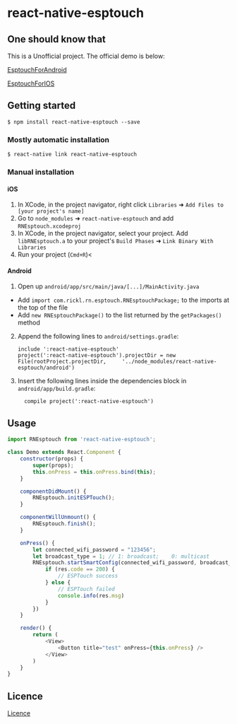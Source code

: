 
# react-native-esptouch

## One should know that
This is a Unofficial project. The official demo is below:

[EsptouchForAndroid](https://github.com/EspressifApp/EsptouchForAndroid)

[EsptouchForIOS](https://github.com/EspressifApp/EsptouchForIOS)

## Getting started

`$ npm install react-native-esptouch --save`

### Mostly automatic installation

`$ react-native link react-native-esptouch`

### Manual installation


#### iOS

1. In XCode, in the project navigator, right click `Libraries` ➜ `Add Files to [your project's name]`
2. Go to `node_modules` ➜ `react-native-esptouch` and add `RNEsptouch.xcodeproj`
3. In XCode, in the project navigator, select your project. Add `libRNEsptouch.a` to your project's `Build Phases` ➜ `Link Binary With Libraries`
4. Run your project (`Cmd+R`)<

#### Android

1. Open up `android/app/src/main/java/[...]/MainActivity.java`
  - Add `import com.rickl.rn.esptouch.RNEsptouchPackage;` to the imports at the top of the file
  - Add `new RNEsptouchPackage()` to the list returned by the `getPackages()` method
2. Append the following lines to `android/settings.gradle`:
  	```
  	include ':react-native-esptouch'
  	project(':react-native-esptouch').projectDir = new File(rootProject.projectDir, 	'../node_modules/react-native-esptouch/android')
  	```
3. Insert the following lines inside the dependencies block in `android/app/build.gradle`:
  	```
      compile project(':react-native-esptouch')
  	```


## Usage
```javascript
import RNEsptouch from 'react-native-esptouch';

class Demo extends React.Component {
	constructor(props) {
		super(props);
		this.onPress = this.onPress.bind(this);
	}

	componentDidMount() {
		RNEsptouch.initESPTouch();
	}

	componentWillUnmount() {
		RNEsptouch.finish();
	}

	onPress() {
		let connected_wifi_password = "123456";
		let broadcast_type = 1;	// 1: broadcast;	0: multicast
		RNEsptouch.startSmartConfig(connected_wifi_password, broadcast_type).then((res) => {
			if (res.code == 200) {
				// ESPTouch success
			} else {
				// ESPTouch failed
				console.info(res.msg)
			}
		})
	}

	render() {
		return (
			<View>
				<Button title="test" onPress={this.onPress} />
			</View>
		)
	}
}

```
## Licence
[Licence](https://github.com/EspressifApp/EsptouchForIOS/blob/master/ESPRESSIF_MIT_LICENSE_V1.LICENSE)
